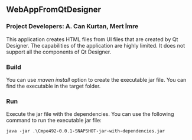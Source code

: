﻿## WebAppFromQtDesigner
### Project Developers: A. Can Kurtan, Mert İmre
This application creates HTML files from UI files that are created by Qt Designer. 
The capabilities of the application are highly limited. 
It does not support all the components of Qt Designer.

### Build
You can use *maven install* option to create the executable jar file. You can find the executable in the target folder.

### Run
Execute the jar file with the dependencies. You can use the following command to run the executable jar file:
```console
java -jar .\Cmpe492-0.0.1-SNAPSHOT-jar-with-dependencies.jar
```
